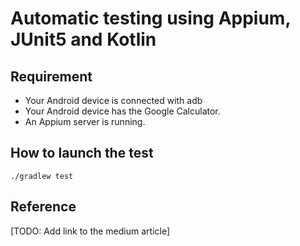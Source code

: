 # Automatic testing using Appium, JUnit5 and Kotlin

## Requirement

* Your Android device is connected with adb
* Your Android device has the Google Calculator.
* An Appium server is running.

## How to launch the test

```
./gradlew test
```

## Reference
[TODO: Add link to the medium article]
